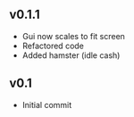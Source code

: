 ## v0.1.1
- Gui now scales to fit screen
- Refactored code
- Added hamster (idle cash)

## v0.1
- Initial commit
